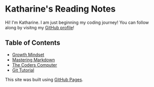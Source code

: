 # Katharine's Reading Notes

Hi! I'm Katharine. I am just beginning my coding journey! You can follow along by visitng my [GitHub profile](https://github.com/kath-a-rine)!

## Table of Contents

* [Growth Mindset](read-01b.md)
* [Mastering Markdown](read-01.md)
* [The Coders Computer](read-02.md)
* [Git Tutorial](read-03.md)

This site was built using [GitHub Pages](https://pages.github.com/).
